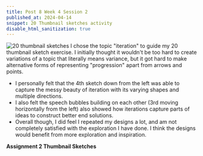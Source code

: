 ```yaml
---
title: Post 8 Week 4 Session 2
published_at: 2024-04-14
snippet: 20 Thumbnail sketches activity
disable_html_sanitization: true
---
```

![20 thumbnail sketches](/w04s2/w04s2_01.jpeg)
I chose the topic "iteration" to guide my 20 thumbnail sketch exercise. I initially thought it wouldn't be too hard to create variations of a topic that literally means variance, but it got hard to make alternative forms of representing "progression" apart from arrows and points. 
- I personally felt that the 4th sketch down from the left was able to capture the messy beauty of iteration with its varying shapes and multiple directions.
- I also felt the speech bubbles building on each other (3rd moving horizontally from the left) also showed how iterations capture parts of ideas to construct better end solutions.
- Overall though, I did feel I repeated my designs a lot, and am not completely satisfied with the exploration I have done. I think the designs would benefit from more exploration and inspiration.

**Assignment 2 Thumbnail Sketches**
